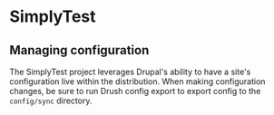 # SimplyTest

## Managing configuration

The SimplyTest project leverages Drupal's ability to have a site's configuration
live within the distribution. When making configuration changes, be sure to run Drush
config export to export config to the `config/sync` directory.
